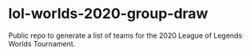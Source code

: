 # lol-worlds-2020-group-draw
Public repo to generate a list of teams for the 2020 League of Legends Worlds Tournament.
